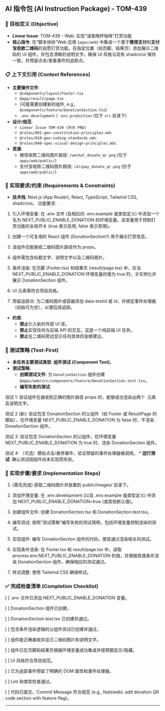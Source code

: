 ## AI 指令包 (AI Instruction Package) - TOM-439

### 🎯 目标定义 (Objective)
* **Linear Issue**: TOM-439 - Web: 实现"请我喝杯咖啡"打赏功能
* **核心指令**: 在“脚本快拆”Web 应用 (`apps/web`) 中集成一个基于**微信支付**和**支付宝收款二维码**的自愿打赏功能。在指定位置（如页脚、结果页）添加展示二维码的 UI 组件，并包含清晰的说明文字。确保 UI 风格与现有 shadcn/ui 保持一致，并预留点击/查看事件的追踪点。

### 📋 上下文引用 (Context References)
* **主要操作文件**:
    * `@components/layout/Footer.tsx` 
    * `@app/result/page.tsx` 
    * (可能需要创建新的组件, e.g., `@components/feature/DonationSection.tsx`) 
    * `.env.development` / `.env.production` (位于 `src` 目录下) 
* **设计/规范**:
    * `Linear Issue TOM-439 (作为 PRD)` 
    * `@rules/001-gen-constitution-principles.mdc` 
    * `@rules/010-gen-coding-standards.mdc` 
    * `@rules/040-spec-visual-design-principles.mdc` 
* **资源**:
    * 微信收款二维码图片路径: `/wechat_donate_qr.png` (位于 `apps/web/public/`)
    * 支付宝收款二维码图片路径: `/alipay_donate_qr.png` (位于 `apps/web/public/`)

### 🔧 实现要求/约束 (Requirements & Constraints)
* **技术栈**: Next.js (App Router), React, TypeScript, Tailwind CSS, shadcn/ui。
功能要求:

1. 引入环境变量: 在 .env 文件 (及相应的 .env.example 或类型定义) 中添加一个名为 NEXT_PUBLIC_ENABLE_DONATION 的环境变量。该变量用于控制打赏功能的全局开关 (true 表示启用, false 表示禁用)。

2. 创建一个可复用的 React 组件 (DonationSection?) 用于展示打赏信息。

3. 该组件应能接收二维码图片路径作为 props。

4. 组件需包含标题文字、说明文字以及二维码图片。

5. 条件渲染: 在页脚 (Footer.tsx) 和结果页 (result/page.tsx) 中，仅当 NEXT_PUBLIC_ENABLE_DONATION 环境变量的值为 true 时，才实例化并展示 DonationSection 组件。 

6. UI 元素需符合项目风格。

7. 预留追踪点: 为二维码图片或容器添加 data-testid 或 id，并绑定事件处理器（初始可为空），以便后续追踪。

* **约束**:
    * **禁止**引入新的外部 UI 库。
    * **禁止**实现任何与后端 API 的交互。这是一个纯前端 UI 任务。
    * **禁止**在二维码旁边显示任何具体的金额建议。

### 🧪 测试策略 (Test-First)
* **本任务主要测试类型**: **组件测试 (Component Test)**。
* **测试策略**:
    * **创建测试文件**: 为 `DonationSection` 组件创建 `@apps/web/src/components/feature/DonationSection.test.tsx`。
    * **编写失败的测试**:

测试 1: 验证组件在接收到正确的图片路径 props 时，能够成功渲染出两个 <img> 元素及说明文字。

测试 2 (新): 验证包含 DonationSection 的父组件（如 Footer 或 ResultPage 的模拟），在环境变量 NEXT_PUBLIC_ENABLE_DONATION 为 false 时，不渲染 DonationSection 组件。 

测试 3: 验证包含 DonationSection 的父组件，在环境变量 NEXT_PUBLIC_ENABLE_DONATION 为 true 时，渲染 DonationSection 组件。 

测试 4: （可选）模拟点击/悬停事件，验证预留的事件处理器被调用。
    * **运行测试**: 确认测试因组件尚未实现而失败。

### 🔄 实现步骤/要求 (Implementation Steps)
1. (需先完成) 获取二维码图片并放置到 public/images/ 目录下。

2. 添加环境变量: 在 .env.development (以及 .env.example 或类型定义) 中添加 NEXT_PUBLIC_ENABLE_DONATION=true (或其他默认值)。

3. 创建组件文件: 创建 DonationSection.tsx 和 DonationSection.test.tsx。

4. 编写测试: 按照“测试策略”编写失败的测试用例，包括环境变量控制渲染的测试。

5. 实现组件: 编写 DonationSection 组件的代码，使其通过渲染相关的测试。

6. 实现条件渲染: 在 Footer.tsx 和 result/page.tsx 中，读取 process.env.NEXT_PUBLIC_ENABLE_DONATION 的值，并根据其值条件渲染 DonationSection 组件。确保相应的测试通过。

7. 样式调整: 使用 Tailwind CSS 确保样式。

### ✅ 完成检查清单 (Completion Checklist)
[ ] .env 文件已添加 NEXT_PUBLIC_ENABLE_DONATION 变量。

[ ] DonationSection 组件已创建。

[ ] DonationSection.test.tsx 已创建并通过。

[ ] 包含条件渲染逻辑的父组件测试已创建并通过。

[ ] 组件能正确接收并显示二维码图片和说明文字。

[ ] 组件已在页脚和结果页根据环境变量成功集成并按预期显示/隐藏。 

[ ] UI 风格符合项目规范。

[ ] 已为追踪事件预留了明确的 DOM 属性和事件处理器。

[ ] Lint 和类型检查通过。

[ ] 代码已提交，Commit Message 符合规范 (e.g., feat(web): add donation QR code section with feature flag)。 

---